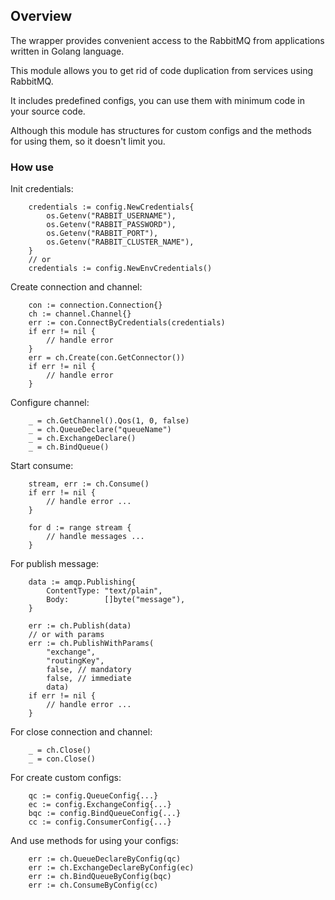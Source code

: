 ## Overview

The wrapper provides convenient access to the RabbitMQ from applications written in Golang language.

This module allows you to get rid of code duplication from services using RabbitMQ.

It includes predefined configs, you can use them with minimum code in your source code.

Although this module has structures for custom configs and the methods for using them, so it doesn't limit you.

### How use

Init credentials:
```
    credentials := config.NewCredentials{
        os.Getenv("RABBIT_USERNAME"),
        os.Getenv("RABBIT_PASSWORD"),
        os.Getenv("RABBIT_PORT"),
        os.Getenv("RABBIT_CLUSTER_NAME"),
    }
    // or
    credentials := config.NewEnvCredentials()
```

Create connection and channel:

```
    con := connection.Connection{}
    ch := channel.Channel{}
    err := con.ConnectByCredentials(credentials)
    if err != nil {
        // handle error
    }
    err = ch.Create(con.GetConnector())
    if err != nil {
        // handle error
    }
```

Configure channel:

```
    _ = ch.GetChannel().Qos(1, 0, false)
    _ = ch.QueueDeclare("queueName")
    _ = ch.ExchangeDeclare()
    _ = ch.BindQueue()
```

Start consume:

```
    stream, err := ch.Consume()
    if err != nil {
        // handle error ...
    }

    for d := range stream {
        // handle messages ...
    }
```

For publish message:
```
    data := amqp.Publishing{
    	ContentType: "text/plain",
    	Body:        []byte("message"),
    }

    err := ch.Publish(data)
    // or with params
    err := ch.PublishWithParams(
        "exchange", 
        "routingKey", 
        false, // mandatory 
        false, // immediate 
        data)
    if err != nil {
        // handle error ...
    }
```

For close connection and channel:

```
    _ = ch.Close()
    _ = con.Close()
```

For create custom configs:

```
    qc := config.QueueConfig{...}
    ec := config.ExchangeConfig{...}
    bqc := config.BindQueueConfig{...}
    cc := config.ConsumerConfig{...}

```

And use methods for using your configs:
```
    err := ch.QueueDeclareByConfig(qc)
    err := ch.ExchangeDeclareByConfig(ec)
    err := ch.BindQueueByConfig(bqc)
    err := ch.ConsumeByConfig(cc)
```
